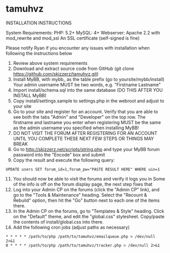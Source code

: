 tamuhvz
=======
INSTALLATION INSTRUCTIONS

System Requirements:
PHP: 5.2+
MySQL: 4+
Webserver: Apache 2.2 with mod_rewrite and mod_ssl
An SSL certificate (self-signed is fine)

Please notify Ryan if you encounter any issues with installation
when following the instructions below

1.  Review above system requirements
2.  Download and extract source code from GitHub (git clone https://github.com/skizzerz/tamuhvz.git)
4.  Install MyBB, with mybb_ as the table prefix (go to yoursite/mybb/install)
    Your admin username MUST be two words, e.g. "Firstname Lastname"
5.  Import install/schema.sql into the same database (DO THIS AFTER YOU INSTALL MyBB)
6.  Copy install/settings.sample to settings.php in the webroot and adjust to your site
7.  Go to your site and register for an account. Verify that you are able to
    see both the tabs "Admin" and "Developer" on the top row. The firstname
    and lastname you enter when registering MUST be the same as the admin
    username you specified when installing MyBB!
8.  DO NOT VISIT THE FORUM AFTER REGISTERING FOR AN ACCOUNT UNTIL YOU
    COMPLETE THESE NEXT FEW STEPS OR THINGS MAY BREAK
9.  Go to http://skizzerz.net/scripts/string.php and type your MyBB forum
    password into the "Encode" box and submit
10. Copy the result and execute the following query:
```
UPDATE users SET forum_id=1,forum_pw="PASTE RESULT HERE" WHERE uin=1
```
11. You should now be able to visit the forums and verify it logs you in
    Some of the info is off on the forum display page, the next step fixes that
12. Log into your Admin CP on the forums (click the "Admin CP" link), and
    go to the "Tools & Maintenance" heading. Select the "Recount & Rebuild"
    option, then hit the "Go" button next to each one of the items there.
13. In the Admin CP on the forums, go to "Templates & Style" heading.
    Click on the "Default" theme, and edit the "global.css" stylesheet.
    Copy/paste the contents of install/global.css into there.
14. Add the following cron jobs (adjust paths as necessary)
```
* * * * * /path/to/php /path/to/tamuhvz/emailqueue.php > /dev/null 2>&1
0 * * * * /path/to/php /path/to/tamuhvz/tracker.php > /dev/null 2>&1
```
